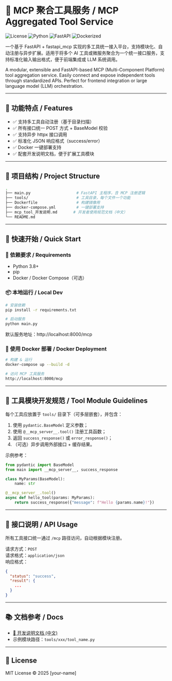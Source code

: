 # 🧠 MCP 聚合工具服务 / MCP Aggregated Tool Service

![License](https://img.shields.io/badge/license-MIT-green)
![Python](https://img.shields.io/badge/python-%3E=3.8-blue)
![FastAPI](https://img.shields.io/badge/based%20on-FastAPI-informational)
![Dockerized](https://img.shields.io/badge/docker-ready-success)

一个基于 FastAPI + fastapi_mcp 实现的多工具统一接入平台，支持模块化、自动注册与异步扩展。适用于将多个 AI 工具或微服务聚合为一个统一接口服务，支持标准化输入输出格式，便于前端集成或 LLM 系统调用。

A modular, extensible and FastAPI-based MCP (Multi-Component Platform) tool aggregation service. Easily connect and expose independent tools through standardized APIs. Perfect for frontend integration or large language model (LLM) orchestration.

---

## 🌟 功能特点 / Features

- ✅ 支持多工具自动注册（基于目录扫描）
- ✅ 所有接口统一 POST 方式 + BaseModel 校验
- ✅ 支持异步 httpx 接口调用
- ✅ 标准化 JSON 响应格式（success/error）
- ✅ Docker 一键部署支持
- ✅ 配套开发说明文档，便于扩展工具模块

---

## 📁 项目结构 / Project Structure

```bash
.
├── main.py                    # FastAPI 主程序，含 MCP 注册逻辑
├── tools/                     # 工具目录，每个文件一个功能
├── Dockerfile                 # 构建镜像用
├── docker-compose.yml         # 一键部署支持
├── mcp_tool_开发说明.md       # 开发者使用规范文档（中文）
└── README.md
```

---

## 🚀 快速开始 / Quick Start

### 🧰 依赖要求 / Requirements

- Python 3.8+
- pip
- Docker / Docker Compose（可选）

### 📦 本地运行 / Local Dev

```bash
# 安装依赖
pip install -r requirements.txt

# 启动服务
python main.py
```

默认服务地址：http://localhost:8000/mcp

### 🐳 使用 Docker 部署 / Docker Deployment

```bash
# 构建 & 运行
docker-compose up --build -d

# 访问 MCP 工具服务
http://localhost:8000/mcp
```

---

## 🧱 工具模块开发规范 / Tool Module Guidelines

每个工具应放置于 `tools/` 目录下（可多层嵌套），并包含：

1. 使用 `pydantic.BaseModel` 定义参数；
2. 使用 `@__mcp_server__.tool()` 注册工具函数；
3. 返回 `success_response()` 或 `error_response()`；
4. （可选）异步调用外部接口 + 缓存结果。

示例参考：

```python
from pydantic import BaseModel
from main import __mcp_server__, success_response

class MyParams(BaseModel):
    name: str

@__mcp_server__.tool()
async def hello_tool(params: MyParams):
    return success_response({"message": f"Hello {params.name}!"})
```

---

## 🔗 接口说明 / API Usage

所有工具接口统一通过 `/mcp` 路径访问，自动根据模块注册。

请求方式：`POST`  
请求格式：`application/json`  
响应格式：
```json
{
  "status": "success",
  "result": {
    ...
  }
}
```

---

## 📚 文档参考 / Docs

- [📘 开发说明文档 (中文)](./mcp_tool_开发说明.md)
- 示例模块路径：`tools/xxx/tool_name.py`

---

## 📄 License

MIT License © 2025 [your-name]
